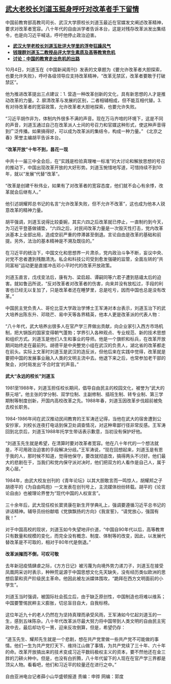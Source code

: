 <!--1633725788000-->
[武大老校长刘道玉挺身呼吁对改革者手下留情](https://www.rfa.org/mandarin/yataibaodao/zhengzhi/xx-10082021163750.html)
------

<p>中国前教育部高教司司长、武汉大学原校长刘道玉最近在官媒发文阐述改革精神，要求对改革者宽容。八十年代的自由派学者告诉本台，这是对残存改革派发出集结令，也是向习近平喊话，呼吁他停止政治迫害。</p><p></p><ul><li><strong><a href="https://www.rfa.org/mandarin/yataibaodao/sd-12032012145055.html">武汉大学老校长刘道玉批评大学里的浮夸狂躁风气</a></strong></li><li><strong><a href="https://www.rfa.org/mandarin/yataibaodao/sd-05042012064745.html">钱理群刘道玉二教授品评大学生素质及高等教育危机</a></strong></li><li><a href="https://www.rfa.org/mandarin/yataibaodao/education-20060315.html"><strong>讨论：中国的教育走出危机的出路</strong></a></li></ul><p></p><p>10月4日，刘道玉在《中国新闻周刊》发表的文章题为《要允许改革者大胆探索，也要允许失败》，呼吁各级领导应支持改革精神，“改革无禁区，改革者要敢于打破禁区”。<br/><br/>他为推进改革提出三点建议：1. 营造一种改革创新的文化，具有新思想的人才是推动改革的力量。2. 廓清改革与发展的区别，二者相辅相成，但不能互相代替。3. 有对待改革者的宽容政策，允许改革者大胆地探索，也要允许失败。<br/><br/>“习近平胡作非为，体制内外很多不满的声音。现在万马齐喑的环境下，这是不同的声音，刘道玉通过自己在改革派人士间的号召力和官媒这种形式，使这种声音得到广泛传播。如果搞得好，可以成为改革派的集结令，构成一种力量。” 《北京之春》荣誉主编胡平告诉本台。<br/><br/><strong>“改革开放”十年不到，昙花一现</strong><br/><br/>中共十一届三中全会后，在“实践是检验真理唯一标准”的大讨论和解放思想的号召的推动下，中国出现改革开放的大好形势。刘道玉惋惜地写道，可惜持续不到10年，就以“发展”代替“改革”。<br/><br/>“改革是创建千秋伟业，如果有了对改革者的宽容态度，他们就不会心有余悸，改革就会后继有人。”<br/><br/>他引述胡耀邦总书记的名言“允许改革失败，但不允许不改革”，这也成为他本人锐意改革的精神力量。<br/><br/>胡平强调，刘道玉说得比较委婉，其实六四之后改革就已停止，一直制约到今天，为习近平登基做铺垫，“六四之后，对民间改革力量是一次毁灭性打击，党内改革派基本上全部出局，造成空前严重的停滞甚至倒退。言论自由是改革的基础和前提。另外，法治的基本精神是不溯及既往的。”<br/><br/>在习近平的统治下，中国文化和思想界一片肃杀，党内政治斗争不断，妄议中央、对党不忠者遭到残酷清洗。私企和科技公司受到愈发强硬的监管，全面左转的“共同富裕”运动更是直接冲击邓小平时代的改革开放政策。<br/><br/>刘道玉直言，戊戌变法后，康有为、梁启超、谭嗣同等六君子遭到慈禧太后的迫害。就如鲁迅所说，“反对改革者对改革者的伤害，向来并没有放松过，手段的利害也已经无以复加了，只是改革者还在睡梦里，总是吃亏，因而中国也总是没有改革。”<br/><br/>中国民主党负责人、哥伦比亚大学政治学博士王军涛对本台表示，刘道玉治下的武大培养出陈东升、邓晓芒、易中天等各界精英，他本人更是改革派的代表人物：<br/><br/>“八十年代，武大培养出很多人在官产学三界做出贡献，向企业家引入西方市场机制，把大锅饭的国家变得朝气蓬勃；学界引入各种观点、专业规范、新的技术思想和组织方式。刘道玉是他们人生和事业的导师。他是一个旗帜和标兵，在改革开放期间始终走在最前列。胡德平是中央整党小组在武汉的负责人，湖北省的改革都走在前头。实际上文革时刘道玉是武汉的造反派，但他后来在实践中觉得，改革就是要把中国的发展事业融入人类的文明主流中去。他退下来之后，也常参加老干部的聚会，对时局发出‘不合时宜’的声音。”<br/><br/><strong>武大“永远的校长”刘道玉</strong><br/><br/>1981至1988年，刘道玉担任校长期间，倡导自由民主的校园文化，被誉为“武大的蔡元培”。他主张的学分制、双学位制、主副修制、插班生制、转专业制、第三学期制等制度创新，开国内高校改革之先。1988年春，刘道玉因改革步伐超前被免去校长职务。<br/><br/>1984-1986年间在武汉推动民间教育的王军涛还记得，当他在武大的宿舍遭到公安抄家，刘校长连夜打电话到保卫处调查情况，对这种卑鄙行径非常反感。王军涛回到北京后，刘道玉1988年托学生带话表示歉意，当初没有保护好他。<br/><br/>“刘道玉先生就是希望，在清算时要对改革者宽容。他在八十年代的一个想法就是，不可用政治迫害的手段解决分歧。”王军涛说，“现在回想起来，刘道玉是有恩于我的人，那时候不知道，觉得他保守，要改就彻底改，搞得两头不讨好。他们最大的悲剧在于，当我们和党内保守派对决时，他们把双方的人看作是自己人，属于夹心层。”<br/><br/>1984年，由武大校友创刊的《青年论坛》以其大胆敢言而一鸣惊人，胡耀邦之子胡德平的《为自由鸣炮》一文发表在创刊号上，主流媒体纷纷转载。胡平的《论言论自由》也被理论界誉为“现代中国的人权宣言”。<br/><br/>三十余年后，武大现任校长窦贤康在新生开学典礼上，强调要遵循习近平总书记的讲话精神。辅导员纷纷献唱《党旗飘扬的方向》《我宣誓》，“请党放心，强国有我！”<br/><br/>对于中国高校的现状，刘道玉如今失望地评价道，“中国自90年代以后，高等教育只有数量和规模的变化，而完全没有概念、制度、体制等的改变，因此，以发展代替改革是不可取的，相对于80年代是倒退。”<br/><br/><strong>改革派摧而不倒，可叹可敬</strong><br/><br/>去年新冠疫情肆虐之际，《方方日记》被污蔑为向境外势力递刀子，刘道玉在接受凤凰网采访时表示，种种荒诞源于中国思想文化先天缺失，没有经历类似欧洲的思想启蒙和资产阶级民主革命。他因此被左派媒体围攻，“跪拜在西方文明面前的小学生”。<br/><br/>刘道玉当时强调，被国际社会孤立后，由于缺乏原创性，中国制造也将难以维系；中国要警惕民粹主义膨胀，切忌盲目自大，自我标榜。<br/><br/>这位年近九十的老人仍然在为坚持真理而承受风雨，王军涛如今忆起刘道玉的一生，感到五味陈杂。八十年代改革派尽最大努力将中国带到人类文明的自由民主宪政中去，最后却功亏一篑，迎来反攻倒算，但是，希望仍存：<br/><br/>“道玉先生、耀邦先生就是一个悲剧，想在共产党里做一些共产党不可能做的事情。他们一生为共产党打天下、维持江山做了事情，为共产党续了三十年、六十年的命。改革开放搞出来的技术变成习近平数码极权主义的资本，要不然他还在金三胖的刀耕火种中。但是，也没有白折腾，八十年代留下的人现在在官产学三界都是顶尖人物。看看吧，他们和习近平的较量还在进行之中。”<br/><br/>自由亚洲电台记者薛小山华盛顿报道 责编：申铧 网编：郭度</p><p></p>
